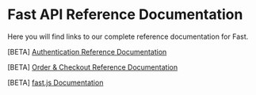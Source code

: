 # Fast API Reference Documentation

Here you will find links to our complete reference documentation for Fast.

[BETA] [Authentication Reference Documentation](/developer-portal/fast-api-reference-authentication)

[BETA] [Order & Checkout Reference Documentation](/developer-portal/fast-api-reference-order-checkout)

[BETA] [fast.js Documentation](/developer-portal/fast-api-reference-fast-js) 